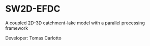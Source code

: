 # SW2D-EFDC
A coupled 2D-3D catchment-lake model with a parallel processing framework

Developer: Tomas Carlotto

